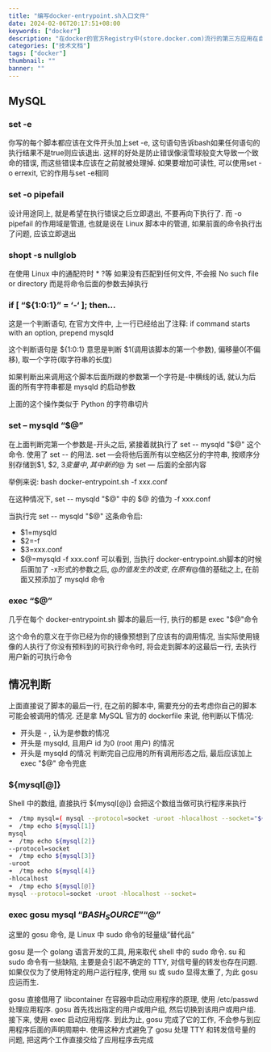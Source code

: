 ```yaml
---
title: "编写docker-entrypoint.sh入口文件"
date: 2024-02-06T20:17:51+08:00
keywords: ["docker"]
description: "在docker的官方Registry中(store.docker.com)流行的第三方应用在自己的页面中都提供了dockerfile的链接. 而很多dockerfile的ENTRYPOINT命令都是这么写的docker-entrypoint.sh本篇文章就扫盲下docker-entrypoint.sh的特殊用法和设计逻辑"
categories: ["技术文档"]
tags: ["docker"]
thumbnail: ""
banner: ""
---
```


## MySQL
### set -e
你写的每个脚本都应该在文件开头加上set -e, 这句语句告诉bash如果任何语句的执行结果不是true则应该退出. 这样的好处是防止错误像滚雪球般变大导致一个致命的错误, 而这些错误本应该在之前就被处理掉. 如果要增加可读性, 可以使用set -o errexit, 它的作用与set -e相同

### set -o pipefail
设计用途同上, 就是希望在执行错误之后立即退出, 不要再向下执行了. 而 -o pipefail 的作用域是管道, 也就是说在 Linux 脚本中的管道, 如果前面的命令执行出了问题, 应该立即退出

### shopt -s nullglob
在使用 Linux 中的通配符时 * ?等 如果没有匹配到任何文件, 不会报 No such file or directory 而是将命令后面的参数去掉执行

### if [ “${1:0:1}” = ‘-‘ ]; then…
这是一个判断语句, 在官方文件中, 上一行已经给出了注释: if command starts with an option, prepend mysqld

这个判断语句是 ${1:0:1} 意思是判断 $1(调用该脚本的第一个参数), 偏移量0(不偏移), 取一个字符(取字符串的长度)

如果判断出来调用这个脚本后面所跟的参数第一个字符是-中横线的话, 就认为后面的所有字符串都是 mysqld 的启动参数

上面的这个操作类似于 Python 的字符串切片

### set – mysqld “$@”
在上面判断完第一个参数是-开头之后, 紧接着就执行了 set -- mysqld "$@" 这个命令. 使用了 set -- 的用法. set —会将他后面所有以空格区分的字符串, 按顺序分别存储到$1, $2, $3 变量中, 其中新的$@ 为 set — 后面的全部内容

举例来说: bash docker-entrypoint.sh -f xxx.conf

在这种情况下, set -- mysqld "$@" 中的 $@ 的值为 -f xxx.conf

当执行完 set -- mysqld "$@" 这条命令后:

- $1=mysqld
- $2=-f
- $3=xxx.conf
- $@=mysqld -f xxx.conf
可以看到, 当执行 docker-entrypoint.sh脚本的时候后面加了 -x形式的参数之后, $@的值发生的改变, 在原有$@值的基础之上, 在前面又预添加了 mysqld 命令

### exec “$@”
几乎在每个 docker-entrypoint.sh 脚本的最后一行, 执行的都是 exec "$@"命令

这个命令的意义在于你已经为你的镜像预想到了应该有的调用情况, 当实际使用镜像的人执行了你没有预料到的可执行命令时, 将会走到脚本的这最后一行, 去执行用户新的可执行命令

## 情况判断
上面直接说了脚本的最后一行, 在之前的脚本中, 需要充分的去考虑你自己的脚本可能会被调用的情况. 还是拿 MySQL 官方的 dockerfile 来说, 他判断以下情况:

- 开头是 - , 认为是参数的情况
- 开头是 mysqld, 且用户 id 为0 (root 用户) 的情况
- 开头是 mysqld 的情况
判断完自己应用的所有调用形态之后, 最后应该加上exec "$@" 命令兜底

### ${mysql[@]}
Shell 中的数组, 直接执行 ${mysql[@]} 会把这个数组当做可执行程序来执行

```bash
➜  /tmp mysql=( mysql --protocol=socket -uroot -hlocalhost --socket="${SOCKET}" )
➜  /tmp echo ${mysql[1]}
mysql
➜  /tmp echo ${mysql[2]}
--protocol=socket
➜  /tmp echo ${mysql[3]}
-uroot
➜  /tmp echo ${mysql[4]}
-hlocalhost
➜  /tmp echo ${mysql[@]}
mysql --protocol=socket -uroot -hlocalhost --socket=
```
### exec gosu mysql “$BASH_SOURCE” “$@”
这里的 gosu 命令, 是 Linux 中 sudo 命令的轻量级”替代品”

gosu 是一个 golang 语言开发的工具, 用来取代 shell 中的 sudo 命令. su 和 sudo 命令有一些缺陷, 主要是会引起不确定的 TTY, 对信号量的转发也存在问题. 如果仅仅为了使用特定的用户运行程序, 使用 su 或 sudo 显得太重了, 为此 gosu 应运而生.

gosu 直接借用了 libcontainer 在容器中启动应用程序的原理, 使用 /etc/passwd 处理应用程序. gosu 首先找出指定的用户或用户组, 然后切换到该用户或用户组. 接下来, 使用 exec 启动应用程序. 到此为止, gosu 完成了它的工作, 不会参与到应用程序后面的声明周期中. 使用这种方式避免了 gosu 处理 TTY 和转发信号量的问题, 把这两个工作直接交给了应用程序去完成


